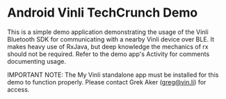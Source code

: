 # Android Vinli TechCrunch Demo

This is a simple demo application demonstrating the usage of the Vinli Bluetooth SDK for communicating with a nearby Vinli device over BLE. It makes heavy use of RxJava, but deep knowledge the mechanics of rx should not be required. Refer to the demo app's Activity for comments documenting usage.

IMPORTANT NOTE: The My Vinli standalone app must be installed for this demo to function properly. Please contact Grek Aker (greg@vin.li) for access.
